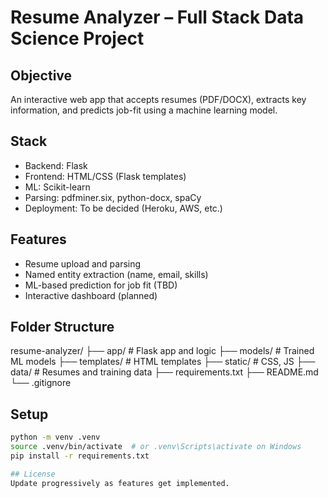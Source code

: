 # Resume Analyzer – Full Stack Data Science Project

## Objective
An interactive web app that accepts resumes (PDF/DOCX), extracts key information, and predicts job-fit using a machine learning model.

## Stack
- Backend: Flask
- Frontend: HTML/CSS (Flask templates)
- ML: Scikit-learn
- Parsing: pdfminer.six, python-docx, spaCy
- Deployment: To be decided (Heroku, AWS, etc.)

## Features
- Resume upload and parsing
- Named entity extraction (name, email, skills)
- ML-based prediction for job fit (TBD)
- Interactive dashboard (planned)

## Folder Structure
resume-analyzer/
├── app/ # Flask app and logic
├── models/ # Trained ML models
├── templates/ # HTML templates
├── static/ # CSS, JS
├── data/ # Resumes and training data
├── requirements.txt
├── README.md
└── .gitignore

## Setup
```bash
python -m venv .venv
source .venv/bin/activate  # or .venv\Scripts\activate on Windows
pip install -r requirements.txt

## License
Update progressively as features get implemented.
